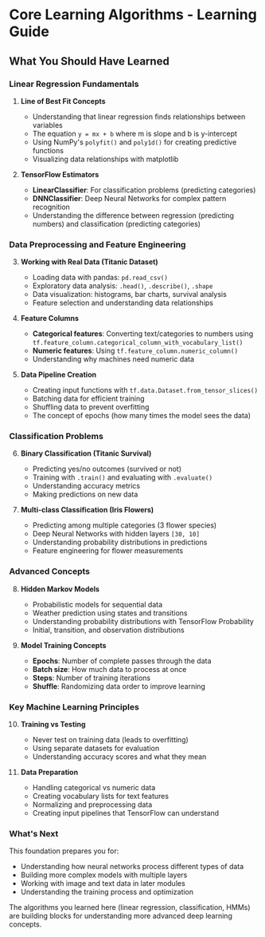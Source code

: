 # Core Learning Algorithms - Learning Guide

## What You Should Have Learned

### Linear Regression Fundamentals

1. **Line of Best Fit Concepts**
   - Understanding that linear regression finds relationships between variables
   - The equation `y = mx + b` where m is slope and b is y-intercept
   - Using NumPy's `polyfit()` and `poly1d()` for creating predictive functions
   - Visualizing data relationships with matplotlib

2. **TensorFlow Estimators**
   - **LinearClassifier**: For classification problems (predicting categories)
   - **DNNClassifier**: Deep Neural Networks for complex pattern recognition
   - Understanding the difference between regression (predicting numbers) and classification (predicting categories)

### Data Preprocessing and Feature Engineering

3. **Working with Real Data (Titanic Dataset)**
   - Loading data with pandas: `pd.read_csv()`
   - Exploratory data analysis: `.head()`, `.describe()`, `.shape`
   - Data visualization: histograms, bar charts, survival analysis
   - Feature selection and understanding data relationships

4. **Feature Columns**
   - **Categorical features**: Converting text/categories to numbers using `tf.feature_column.categorical_column_with_vocabulary_list()`
   - **Numeric features**: Using `tf.feature_column.numeric_column()`
   - Understanding why machines need numeric data

5. **Data Pipeline Creation**
   - Creating input functions with `tf.data.Dataset.from_tensor_slices()`
   - Batching data for efficient training
   - Shuffling data to prevent overfitting
   - The concept of epochs (how many times the model sees the data)

### Classification Problems

6. **Binary Classification (Titanic Survival)**
   - Predicting yes/no outcomes (survived or not)
   - Training with `.train()` and evaluating with `.evaluate()`
   - Understanding accuracy metrics
   - Making predictions on new data

7. **Multi-class Classification (Iris Flowers)**
   - Predicting among multiple categories (3 flower species)
   - Deep Neural Networks with hidden layers `[30, 10]`
   - Understanding probability distributions in predictions
   - Feature engineering for flower measurements

### Advanced Concepts

8. **Hidden Markov Models**
   - Probabilistic models for sequential data
   - Weather prediction using states and transitions
   - Understanding probability distributions with TensorFlow Probability
   - Initial, transition, and observation distributions

9. **Model Training Concepts**
   - **Epochs**: Number of complete passes through the data
   - **Batch size**: How much data to process at once
   - **Steps**: Number of training iterations
   - **Shuffle**: Randomizing data order to improve learning

### Key Machine Learning Principles

10. **Training vs Testing**
    - Never test on training data (leads to overfitting)
    - Using separate datasets for evaluation
    - Understanding accuracy scores and what they mean

11. **Data Preparation**
    - Handling categorical vs numeric data
    - Creating vocabulary lists for text features
    - Normalizing and preprocessing data
    - Creating input pipelines that TensorFlow can understand

### What's Next

This foundation prepares you for:
- Understanding how neural networks process different types of data
- Building more complex models with multiple layers
- Working with image and text data in later modules
- Understanding the training process and optimization

The algorithms you learned here (linear regression, classification, HMMs) are building blocks for understanding more advanced deep learning concepts.